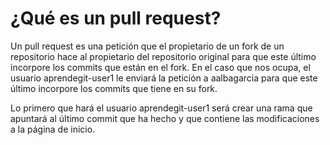 # ¿Qué es un pull request?

Un pull request es una petición que el propietario de un fork de un repositorio hace al propietario del repositorio original para que este último incorpore los commits que están en el fork. En el caso que nos ocupa, el usuario aprendegit-user1 le enviará la petición a aalbagarcia para que este último incorpore los commits que tiene en su fork.

Lo primero que hará el usuario aprendegit-user1 será crear una rama que apuntará al último commit que ha hecho y que contiene las modificaciones a la página de inicio.
